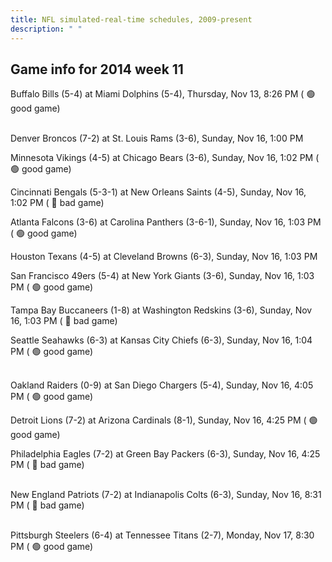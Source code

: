 ```yaml
---
title: NFL simulated-real-time schedules, 2009-present
description: " "
---
```


## Game info for 2014 week 11
Buffalo Bills (5-4) at Miami Dolphins (5-4), Thursday, Nov 13, 8:26 PM (	:green_circle: good game)

<br/>Denver Broncos (7-2) at St. Louis Rams (3-6), Sunday, Nov 16, 1:00 PM

Minnesota Vikings (4-5) at Chicago Bears (3-6), Sunday, Nov 16, 1:02 PM (	:green_circle: good game)

Cincinnati Bengals (5-3-1) at New Orleans Saints (4-5), Sunday, Nov 16, 1:02 PM (	:red_circle: bad game)

Atlanta Falcons (3-6) at Carolina Panthers (3-6-1), Sunday, Nov 16, 1:03 PM (	:green_circle: good game)

Houston Texans (4-5) at Cleveland Browns (6-3), Sunday, Nov 16, 1:03 PM

San Francisco 49ers (5-4) at New York Giants (3-6), Sunday, Nov 16, 1:03 PM (	:green_circle: good game)

Tampa Bay Buccaneers (1-8) at Washington Redskins (3-6), Sunday, Nov 16, 1:03 PM (	:red_circle: bad game)

Seattle Seahawks (6-3) at Kansas City Chiefs (6-3), Sunday, Nov 16, 1:04 PM (	:green_circle: good game)

<br/>Oakland Raiders (0-9) at San Diego Chargers (5-4), Sunday, Nov 16, 4:05 PM (	:green_circle: good game)

Detroit Lions (7-2) at Arizona Cardinals (8-1), Sunday, Nov 16, 4:25 PM (	:green_circle: good game)

Philadelphia Eagles (7-2) at Green Bay Packers (6-3), Sunday, Nov 16, 4:25 PM (	:red_circle: bad game)

<br/>New England Patriots (7-2) at Indianapolis Colts (6-3), Sunday, Nov 16, 8:31 PM (	:red_circle: bad game)

<br/>Pittsburgh Steelers (6-4) at Tennessee Titans (2-7), Monday, Nov 17, 8:30 PM (	:green_circle: good game)

